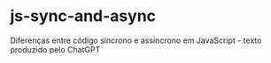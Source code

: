 # js-sync-and-async
Diferenças entre código síncrono e assíncrono em JavaScript - texto produzido pelo ChatGPT
